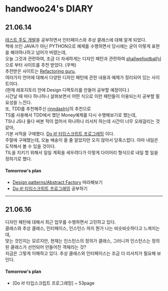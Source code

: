 # handwoo24's DIARY

## 21.06.14

 [테스트 주도 개발](http://www.kyobobook.co.kr/product/detailViewKor.laf?mallGb=KOR&ejkGb=KOR&barcode=9788966261024)을 공부하면서 인터페이스와 추상 클래스에 대해 알게 되었다.    
 책에 쓰인 JAVA가 아닌 PYTHON으로 예제를 수행하면서 당시에는 굳이 이렇게 표현을 해야하나하고 넘어가 버렸는데,    
 오늘 그것과 관련하여, 조금 더 자세하게는 디자인 패턴과 관련하여 [shallwefootball](https://github.com/shallwefootball)님으로 부터 사이트를 추천 받았다. (꾸벅)    
 추천받은 사이트는 [Refactoring guru](https://refactoring.guru/),    
 여러가지 언어에 대해서 다양한 디자인 패턴에 관한 내용과 예제가 정리되어 있는 사이트이다.   
 (현재 레포지토리 안에 Design 디렉토리를 만들어 공부할 예정이다.)   
 시간날 때 마다 하나하나 살펴보면서 어떤 식으로 이런 패턴들이 이용되는지 공부할 필요성을 느낀다.   
 또, TDD를 추천해주신 [rinndash](https://github.com/rinndash)님의 추천으로    
 TS를 사용해서 TDD에서 했던 Money예제를 다시 수행해보기로 했는데,    
 TS나 JS나 둘다 써본 적이 없어서 하나하나 리서치 하는데 시간이 너무 오래걸리는 것 같아,   
 기본 서적을 구매했다. [Do it! 타입스크립트 프로그래밍](http://www.kyobobook.co.kr/product/detailViewKor.laf?ejkGb=KOR&mallGb=KOR&barcode=9791163031482) 이다.    
 주말에 구매했는데, 오늘 배송이 올 줄 알았지만 오지 않아서 당혹스럽다. 아마 내일은 도착해서 볼 수 있을 것이다.   
 TIL을 지키기 위해서 일일 계획을 세우려다가 이렇게 다이어리 형식으로 내일 할 일을 정하기로 했다.   
 
 #### Tomorrow's plan
 
  -  [Design patterns/Abstract Factory](https://refactoring.guru/design-patterns/abstract-factory) 따라해보기
  -  [Do it! 타입스크립트 프로그래밍](http://www.kyobobook.co.kr/product/detailViewKor.laf?ejkGb=KOR&mallGb=KOR&barcode=9791163031482) 공부하기
---
 ## 21.06.16
 
  디자인 패턴에 대해서 최근 업무를 수행하면서 고민하고 있다.    
  클래스와 추상 클래스, 인터페이스, 인스턴스 까지 뭔가 나는 비슷비슷하다고 느껴지는데,    
  맞는 것인지는 모르지만, 현재는 인스턴스의 정의가 클래스, 그러니까 인스턴스는 정의된 클래스가 선언되어 만들어진 객체라는 것?   
  지금은 그렇게 이해하고 있다. 추상 클래스와 인터페이스는 조금 더 리서치가 필요해 보인다.    
  
  #### Tomorrow's plan
   - [Do it! 타입스크립트 프로그래밍] ~ 53page
 


